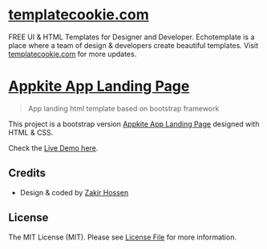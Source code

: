 # [templatecookie.com](https://templatecookie.com)
FREE UI & HTML Templates for Designer and Developer. Echotemplate is a place where a team of design & developers create beautiful templates. Visit [templatecookie.com](https://templatecookie.com) for more updates.

# [Appkite App Landing Page](https://appkite-html.netlify.app/)

> App landing html template based on bootstrap framework

This project is a bootstrap version [Appkite App Landing Page](https://jobpilot-html.netlify.app/) designed with HTML & CSS.

Check the [Live Demo here](https://jobpilot-html.netlify.app/).


## Credits
- Design & coded by [Zakir Hossen](https://github.com/devzakir)

## License
The MIT License (MIT). Please see [License File](LICENSE.md) for more information.

